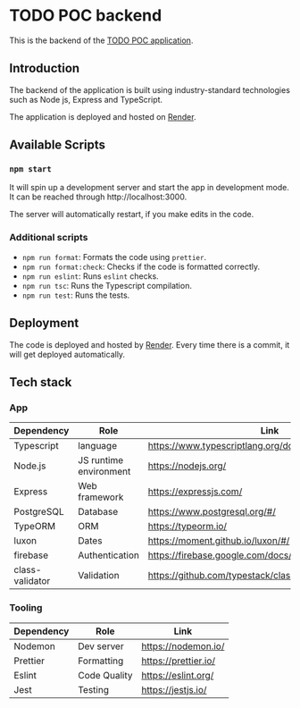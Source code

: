 # TODO POC backend

This is the backend of the [TODO POC application](../README.md).

## Introduction

The backend of the application is built using industry-standard technologies such as Node js, Express and TypeScript.

The application is deployed and hosted on [Render](https://render.com/).

## Available Scripts

### `npm start`

It will spin up a development server and start the app in development mode. It can be reached through http://localhost:3000.

The server will automatically restart, if you make edits in the code.

### Additional scripts

- `npm run format`: Formats the code using `prettier`.
- `npm run format:check`: Checks if the code is formatted correctly.
- `npm run eslint`: Runs `eslint` checks.
- `npm run tsc`: Runs the Typescript compilation.
- `npm run test`: Runs the tests.

## Deployment

The code is deployed and hosted by [Render](https://render.com/).
Every time there is a commit, it will get deployed automatically.

## Tech stack

### App

| Dependency      | Role                   | Link                                                    |
| --------------- | ---------------------- | ------------------------------------------------------- |
| Typescript      | language               | https://www.typescriptlang.org/docs/handbook/intro.html |
| Node.js         | JS runtime environment | https://nodejs.org/                                     |
| Express         | Web framework          | https://expressjs.com/                                  |
| PostgreSQL      | Database               | https://www.postgresql.org/#/                           |
| TypeORM         | ORM                    | https://typeorm.io/                                     |
| luxon           | Dates                  | https://moment.github.io/luxon/#/                       |
| firebase        | Authentication         | https://firebase.google.com/docs/auth                   |
| class-validator | Validation             | https://github.com/typestack/class-validator            |

### Tooling

| Dependency | Role         | Link                 |
| ---------- | ------------ | -------------------- |
| Nodemon    | Dev server   | https://nodemon.io/  |
| Prettier   | Formatting   | https://prettier.io/ |
| Eslint     | Code Quality | https://eslint.org/  |
| Jest       | Testing      | https://jestjs.io/   |
